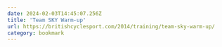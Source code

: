 ```yaml
---
date: 2024-02-03T14:45:07.256Z
title: 'Team SKY Warm-up'
url: https://britishcyclesport.com/2014/training/team-sky-warm-up/
category: bookmark
---
```

